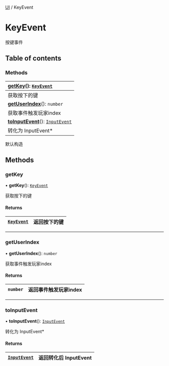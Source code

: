 [UI](../groups/Core.UI.md) / KeyEvent

# KeyEvent <Badge type="tip" text="Class" /> <Score text="KeyEvent" />

<span class="content-big">

按键事件

</span>

## Table of contents

### Methods <Score text="Methods" /> 
| **[getKey](mw.KeyEvent.md#getkey)**(): [`KeyEvent`](mw.KeyEvent.md)  |
| :-----|
| 获取按下的键|
| **[getUserIndex](mw.KeyEvent.md#getuserindex)**(): `number`  |
| 获取事件触发玩家index|
| **[toInputEvent](mw.KeyEvent.md#toinputevent)**(): [`InputEvent`](mw.InputEvent.md)  |
| 转化为 InputEvent*|

默认构造

## Methods

### getKey <Score text="getKey" /> 

• **getKey**(): [`KeyEvent`](mw.KeyEvent.md) <Badge type="tip" text="client" />

获取按下的键

#### Returns

| [`KeyEvent`](mw.KeyEvent.md) | 返回按下的键 |
| :------ | :------ |


___

### getUserIndex <Score text="getUserIndex" /> 

• **getUserIndex**(): `number` <Badge type="tip" text="client" />

获取事件触发玩家index

#### Returns

| `number` | 返回事件触发玩家index |
| :------ | :------ |


___

### toInputEvent <Score text="toInputEvent" /> 

• **toInputEvent**(): [`InputEvent`](mw.InputEvent.md) <Badge type="tip" text="client" />

转化为 InputEvent*

#### Returns

| [`InputEvent`](mw.InputEvent.md) | 返回转化后 InputEvent |
| :------ | :------ |

